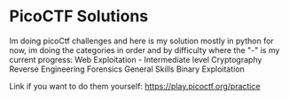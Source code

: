 # PicoCTF Solutions
Im doing picoCtf challenges and here is my solution mostly in python for now, im doing the categories in order and by difficulty where the "-" is my current progress:
Web Exploitation - Intermediate level
Cryptography
Reverse Engineering
Forensics
General Skills
Binary Exploitation

Link if you want to do them yourself: https://play.picoctf.org/practice